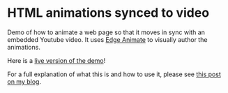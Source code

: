 HTML animations synced to video
=======================

Demo of how to animate a web page so that it moves in sync with an embedded Youtube video. It uses [Edge Animate] to visually author the animations.

Here is a [live version of the demo][1]!

For a full explanation of what this is and how to use it, please see [this post on my blog][2].


  [Edge Animate]: http://html.adobe.com/edge/animate/
  [1]: http://andyhall.github.io/tbd
  [2]: http://aphall.com/2014/03/animate-video-sync/

